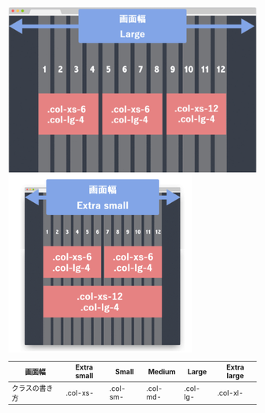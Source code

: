 ![Alt text](image.png)
![Alt text](image-1.png)

|画面幅|Extra small|Small|Medium|Large|Extra large|
|---|---|---|---|---|---|
|クラスの書き方|.col-xs-|.col-sm-|.col-md-|.col-lg-|.col-xl-|